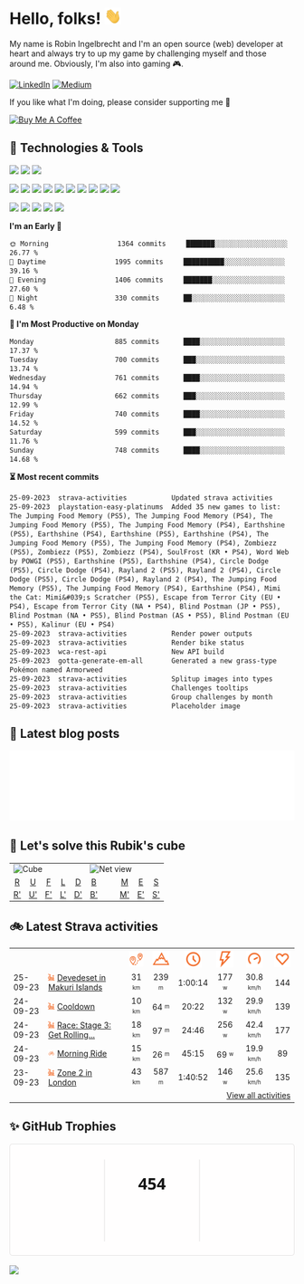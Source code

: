 # Hello, folks! <img src="https://raw.githubusercontent.com/robiningelbrecht/robiningelbrecht/master/wave.gif" width="30">
 
My name is Robin Ingelbrecht and I'm an open source (web) developer at heart and always try to up my game by challenging myself and those around me.
Obviously, I'm also into gaming 🎮.

[![LinkedIn](https://img.shields.io/badge/LinkedIn-0D61B8?style=flat&logo=linkedin&logoColor=white&color=0D61B8)](https://linkedin.com/in/robin-ingelbrecht) 
[![Medium](https://img.shields.io/badge/Medium-2bbc8a?style=flat&logo=medium&logoColor=white&color=2bbc8a)](https://ingelbrechtrobin.medium.com/) 

If you like what I'm doing, please consider supporting me 🙏

<a href="https://www.buymeacoffee.com/ingelbrecht" target="_blank"><img src="https://cdn.buymeacoffee.com/buttons/v2/default-yellow.png" alt="Buy Me A Coffee" style="height: 40px !important;" ></a>

## :wrench: Technologies & Tools
![](https://img.shields.io/badge/OS-Linux-informational?style=flat&logo=linux&logoColor=white&color=2bbc8a)
![](https://img.shields.io/badge/OS-Macos-informational?style=flat&logo=macos&logoColor=white&color=2bbc8a)
![](https://img.shields.io/badge/Editor-phpstorm-informational?style=flat&logo=phpstorm&logoColor=white&color=2bbc8a)

![](https://img.shields.io/badge/Code-Php-informational?style=flat&logo=php&logoColor=white&color=2bbc8a)
![](https://img.shields.io/badge/Framework-Symfony-informational?style=flat&logo=symfony&logoColor=white&color=2bbc8a)
![](https://img.shields.io/badge/Framework-Drupal-informational?style=flat&logo=drupal&logoColor=white&color=2bbc8a)
![](https://img.shields.io/badge/Framework-Laravel-informational?style=flat&logo=laravel&logoColor=white&color=2bbc8a)
![](https://img.shields.io/badge/Code-Python-informational?style=flat&logo=python&logoColor=white&color=2bbc8a)
![](https://img.shields.io/badge/Code-JavaScript-informational?style=flat&logo=javascript&logoColor=white&color=2bbc8a)
![](https://img.shields.io/badge/Code-css3-informational?style=flat&logo=css3&logoColor=white&color=2bbc8a)
![](https://img.shields.io/badge/Code-html5-informational?style=flat&logo=html5&logoColor=white&color=2bbc8a)
![](https://img.shields.io/badge/Code-chart.js-informational?style=flat&logo=chartdotjs&logoColor=white&color=2bbc8a)
![](https://img.shields.io/badge/Shell-Bash-informational?style=flat&logo=gnu-bash&logoColor=white&color=2bbc8a)

![](https://img.shields.io/badge/Tools-MySQL-informational?style=flat&logo=mysql&logoColor=white&color=2bbc8a)
![](https://img.shields.io/badge/Tools-MariaDB-informational?style=flat&logo=mariadb&logoColor=white&color=2bbc8a)
![](https://img.shields.io/badge/Tools-RabbitMQ-informational?style=flat&logo=rabbitmq&logoColor=white&color=2bbc8a)
![](https://img.shields.io/badge/Devops-Docker-informational?style=flat&logo=docker&logoColor=white&color=2bbc8a)
![](https://img.shields.io/badge/GitHub-continuous%20integration-informational?style=flat&logo=github%20actions&logoColor=white&color=2bbc8a)

<!--START_SECTION:commits-per-day-time-->
**I&#039;m an Early 🐤**

```text
🌞 Morning                 1364 commits     ███████░░░░░░░░░░░░░░░░░░   26.77 %
🌆 Daytime                 1995 commits     ██████████░░░░░░░░░░░░░░░   39.16 %
🌃 Evening                 1406 commits     ███████░░░░░░░░░░░░░░░░░░   27.60 %
🌙 Night                   330 commits      ██░░░░░░░░░░░░░░░░░░░░░░░   6.48 %
```
<!--END_SECTION:commits-per-day-time-->

<!--START_SECTION:commits-per-weekday-->
**📅 I&#039;m Most Productive on Monday**

```text
Monday                    885 commits      ████░░░░░░░░░░░░░░░░░░░░░   17.37 %
Tuesday                   700 commits      ███░░░░░░░░░░░░░░░░░░░░░░   13.74 %
Wednesday                 761 commits      ████░░░░░░░░░░░░░░░░░░░░░   14.94 %
Thursday                  662 commits      ███░░░░░░░░░░░░░░░░░░░░░░   12.99 %
Friday                    740 commits      ████░░░░░░░░░░░░░░░░░░░░░   14.52 %
Saturday                  599 commits      ███░░░░░░░░░░░░░░░░░░░░░░   11.76 %
Sunday                    748 commits      ████░░░░░░░░░░░░░░░░░░░░░   14.68 %
```
<!--END_SECTION:commits-per-weekday-->

<!--START_SECTION:most-recent-commits-->
**⏳ Most recent commits**
                                        
```text
25-09-2023  strava-activities           Updated strava activities
25-09-2023  playstation-easy-platinums  Added 35 new games to list: The Jumping Food Memory (PS5), The Jumping Food Memory (PS4), The Jumping Food Memory (PS5), The Jumping Food Memory (PS4), Earthshine (PS5), Earthshine (PS4), Earthshine (PS5), Earthshine (PS4), The Jumping Food Memory (PS5), The Jumping Food Memory (PS4), Zombiezz (PS5), Zombiezz (PS5), Zombiezz (PS4), SoulFrost (KR • PS4), Word Web by POWGI (PS5), Earthshine (PS5), Earthshine (PS4), Circle Dodge (PS5), Circle Dodge (PS4), Rayland 2 (PS5), Rayland 2 (PS4), Circle Dodge (PS5), Circle Dodge (PS4), Rayland 2 (PS4), The Jumping Food Memory (PS5), The Jumping Food Memory (PS4), Earthshine (PS4), Mimi the Cat: Mimi&#039;s Scratcher (PS5), Escape from Terror City (EU • PS4), Escape from Terror City (NA • PS4), Blind Postman (JP • PS5), Blind Postman (NA • PS5), Blind Postman (AS • PS5), Blind Postman (EU • PS5), Kalinur (EU • PS4)
25-09-2023  strava-activities           Render power outputs
25-09-2023  strava-activities           Render bike status
25-09-2023  wca-rest-api                New API build
25-09-2023  gotta-generate-em-all       Generated a new grass-type Pokémon named Armorweed
25-09-2023  strava-activities           Splitup images into types
25-09-2023  strava-activities           Challenges tooltips
25-09-2023  strava-activities           Group challenges by month
25-09-2023  strava-activities           Placeholder image
```
<!--END_SECTION:most-recent-commits-->

## :pencil: Latest blog posts

<a target="_blank" href="https://ingelbrechtrobin.medium.com/"><img src="assets/medium-blog-posts.svg" /></a>

## :jigsaw: Let's solve this Rubik's cube

<table>
  <tr>
    <td colspan="5">
      <img src="https://puzzle-generator.robiningelbrecht.be/github-game/cube" alt="Cube" />
    </td>
    <td colspan="5">
      <img src="https://puzzle-generator.robiningelbrecht.be/github-game/cube?view=net" alt="Net view" />
    </td>
  </tr>
  <tr>
    <td align="center">
      <a href="https://puzzle-generator.robiningelbrecht.be/github-game/turn/R">R</a>
    </td>
    <td align="center">
      <a href="https://puzzle-generator.robiningelbrecht.be/github-game/turn/U">U</a>
    </td>
    <td align="center">
      <a href="https://puzzle-generator.robiningelbrecht.be/github-game/turn/F">F</a>
    </td>
    <td align="center">
      <a href="https://puzzle-generator.robiningelbrecht.be/github-game/turn/L">L</a>
    </td>
    <td align="center">
      <a href="https://puzzle-generator.robiningelbrecht.be/github-game/turn/D">D</a>
    </td>
    <td align="center">
      <a href="https://puzzle-generator.robiningelbrecht.be/github-game/turn/B">B</a>
    </td>
    <td>
       &nbsp; &nbsp;
    </td>
    <td align="center">
      <a href="https://puzzle-generator.robiningelbrecht.be/github-game/turn/M">M</a>
    </td>
    <td align="center">
      <a href="https://puzzle-generator.robiningelbrecht.be/github-game/turn/E">E</a>
    </td>
    <td align="center">
      <a href="https://puzzle-generator.robiningelbrecht.be/github-game/turn/S">S</a>
    </td>
  </tr>
  <tr>
    <td align="center">
      <a href="https://puzzle-generator.robiningelbrecht.be/github-game/turn/R&#039;">R&#039;</a>
    </td>
    <td align="center">
      <a href="https://puzzle-generator.robiningelbrecht.be/github-game/turn/U&#039;">U&#039;</a>
    </td>
    <td align="center">
      <a href="https://puzzle-generator.robiningelbrecht.be/github-game/turn/F&#039;">F&#039;</a>
    </td>
    <td align="center">
      <a href="https://puzzle-generator.robiningelbrecht.be/github-game/turn/L&#039;">L&#039;</a>
    </td>
    <td align="center">
      <a href="https://puzzle-generator.robiningelbrecht.be/github-game/turn/D&#039;">D&#039;</a>
    </td>
    <td align="center">
      <a href="https://puzzle-generator.robiningelbrecht.be/github-game/turn/B&#039;">B&#039;</a>
    </td>
     <td>
      &nbsp; &nbsp;
    </td>
    <td align="center">
      <a href="https://puzzle-generator.robiningelbrecht.be/github-game/turn/M&#039;">M&#039;</a>
    </td>
    <td align="center">
      <a href="https://puzzle-generator.robiningelbrecht.be/github-game/turn/E&#039;">E&#039;</a>
    </td>
    <td align="center">
      <a href="https://puzzle-generator.robiningelbrecht.be/github-game/turn/S&#039;">S&#039;</a>
    </td>
  </tr>
</table>

## :bike: Latest Strava activities

<!--START_SECTION:strava-activities-->
<table>
    <tr>
        <th></th>
        <th></th>
        <th align="center"><img src="https://raw.githubusercontent.com/robiningelbrecht/strava-activities/master/public/distance.svg" width="30" alt="distance" title="distance"/></th>
        <th align="center"><img src="https://raw.githubusercontent.com/robiningelbrecht/strava-activities/master/public/elevation.svg" width="30" alt="elevation" title="elevation"/></th>
        <th align="center"><img src="https://raw.githubusercontent.com/robiningelbrecht/strava-activities/master/public/time.svg" width="30" alt="time" title="time"/></th>
        <th align="center"><img src="https://raw.githubusercontent.com/robiningelbrecht/strava-activities/master/public/average-watt.svg" width="30" alt="average watts" title="average watts"/></th>
        <th align="center"><img src="https://raw.githubusercontent.com/robiningelbrecht/strava-activities/master/public/average-speed.svg" width="30" alt="average speed" title="average speed"/></th>
        <th align="center"><img src="https://raw.githubusercontent.com/robiningelbrecht/strava-activities/master/public/heart-rate.svg" width="30" alt="average heart rate" title="average heart rate"/></th>
    </tr>
            <tr>
            <td>25-09-23</td>
            <td>
                <img src="https://raw.githubusercontent.com/robiningelbrecht/strava-activities/master/public/activity-virtual-ride.svg" width="12" alt="virtual ride" title="virtual ride"/>
                <a href="https://www.strava.com/activities/9918753267" title="Kcal: 610 | Gear: None ">Devedeset in Makuri Islands</a>
            </td>
            <td align="center">31 <sup><sub>km</sub></sup></td>
            <td align="center">239 <sup><sub>m</sub></sup></td>
            <td align="center">1:00:14</td>
            <td align="center">177 <sup><sub>w</sub></sup></td>
            <td align="center">30.8 <sup><sub>km/h</sub></sup></td>
            <td align="center">144</td>
        </tr>
            <tr>
            <td>24-09-23</td>
            <td>
                <img src="https://raw.githubusercontent.com/robiningelbrecht/strava-activities/master/public/activity-virtual-ride.svg" width="12" alt="virtual ride" title="virtual ride"/>
                <a href="https://www.strava.com/activities/9912298131" title="Kcal: 153 | Gear: None ">Cooldown</a>
            </td>
            <td align="center">10 <sup><sub>km</sub></sup></td>
            <td align="center">64 <sup><sub>m</sub></sup></td>
            <td align="center">20:22</td>
            <td align="center">132 <sup><sub>w</sub></sup></td>
            <td align="center">29.9 <sup><sub>km/h</sub></sup></td>
            <td align="center">139</td>
        </tr>
            <tr>
            <td>24-09-23</td>
            <td>
                <img src="https://raw.githubusercontent.com/robiningelbrecht/strava-activities/master/public/activity-virtual-ride.svg" width="12" alt="virtual ride" title="virtual ride"/>
                <a href="https://www.strava.com/activities/9912127079" title="Kcal: 489 | Gear: None ">Race: Stage 3: Get Rolling...</a>
            </td>
            <td align="center">18 <sup><sub>km</sub></sup></td>
            <td align="center">97 <sup><sub>m</sub></sup></td>
            <td align="center">24:46</td>
            <td align="center">256 <sup><sub>w</sub></sup></td>
            <td align="center">42.4 <sup><sub>km/h</sub></sup></td>
            <td align="center">177</td>
        </tr>
            <tr>
            <td>24-09-23</td>
            <td>
                <img src="https://raw.githubusercontent.com/robiningelbrecht/strava-activities/master/public/activity-ride.svg" width="12" alt="virtual ride" title="virtual ride"/>
                <a href="https://www.strava.com/activities/9911652607" title="Kcal: 349 | Gear: None ">Morning Ride</a>
            </td>
            <td align="center">15 <sup><sub>km</sub></sup></td>
            <td align="center">26 <sup><sub>m</sub></sup></td>
            <td align="center">45:15</td>
            <td align="center">69 <sup><sub>w</sub></sup></td>
            <td align="center">19.9 <sup><sub>km/h</sub></sup></td>
            <td align="center">89</td>
        </tr>
            <tr>
            <td>23-09-23</td>
            <td>
                <img src="https://raw.githubusercontent.com/robiningelbrecht/strava-activities/master/public/activity-virtual-ride.svg" width="12" alt="virtual ride" title="virtual ride"/>
                <a href="https://www.strava.com/activities/9905504818" title="Kcal: 842 | Gear: None ">Zone 2 in London</a>
            </td>
            <td align="center">43 <sup><sub>km</sub></sup></td>
            <td align="center">587 <sup><sub>m</sub></sup></td>
            <td align="center">1:40:52</td>
            <td align="center">146 <sup><sub>w</sub></sup></td>
            <td align="center">25.6 <sup><sub>km/h</sub></sup></td>
            <td align="center">135</td>
        </tr>
                <tr>
            <td colspan="8" align="right"><a href="https://github.com/robiningelbrecht/strava-activities#activities">View all activities</a></td>
        </tr>
        </table>

<!--END_SECTION:strava-activities-->

 ## :sparkles: GitHub Trophies

<img src="assets/github-streak-stats.svg"  alt="Robin Ingelbrecht's streak stats"/>

![](https://github-profile-trophy.vercel.app/?username=robiningelbrecht&theme=chalk&no-frame=false&no-bg=true&margin-w=4)
